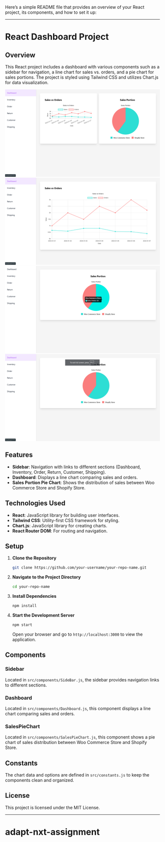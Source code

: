 Here’s a simple README file that provides an overview of your React project, its components, and how to set it up:

---

# React Dashboard Project

## Overview

This React project includes a dashboard with various components such as a sidebar for navigation, a line chart for sales vs. orders, and a pie chart for sales portions. The project is styled using Tailwind CSS and utilizes Chart.js for data visualization.

![alt text](image-1.png)
![alt text](image-2.png)
![alt text](image-3.png)
![alt text](image-4.png)

## Features

- **Sidebar**: Navigation with links to different sections (Dashboard, Inventory, Order, Return, Customer, Shipping).
- **Dashboard**: Displays a line chart comparing sales and orders.
- **Sales Portion Pie Chart**: Shows the distribution of sales between Woo Commerce Store and Shopify Store.

## Technologies Used

- **React**: JavaScript library for building user interfaces.
- **Tailwind CSS**: Utility-first CSS framework for styling.
- **Chart.js**: JavaScript library for creating charts.
- **React Router DOM**: For routing and navigation.

## Setup

1. **Clone the Repository**

   ```bash
   git clone https://github.com/your-username/your-repo-name.git
   ```

2. **Navigate to the Project Directory**

   ```bash
   cd your-repo-name
   ```

3. **Install Dependencies**

   ```bash
   npm install
   ```

4. **Start the Development Server**

   ```bash
   npm start
   ```

   Open your browser and go to `http://localhost:3000` to view the application.

## Components

### Sidebar

Located in `src/components/SideBar.js`, the sidebar provides navigation links to different sections.

### Dashboard

Located in `src/components/Dashboard.js`, this component displays a line chart comparing sales and orders.

### SalesPieChart

Located in `src/components/SalesPieChart.js`, this component shows a pie chart of sales distribution between Woo Commerce Store and Shopify Store.

## Constants

The chart data and options are defined in `src/constants.js` to keep the components clean and organized.

## License

This project is licensed under the MIT License.

---

# adapt-nxt-assignment
